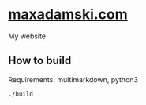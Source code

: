 # [maxadamski.com](https://maxadamski.com)

My website

## How to build

Requirements: multimarkdown, python3

```
./build
```
